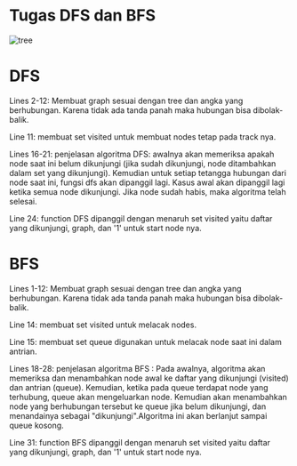 # Tugas DFS dan BFS
![tree](https://user-images.githubusercontent.com/86350332/135272198-8451d0a4-a689-488f-80fd-5957faf72d89.png)

# DFS
Lines 2-12: Membuat graph sesuai dengan tree dan angka yang berhubungan. Karena tidak ada tanda panah maka hubungan bisa dibolak-balik.

Line 11: membuat set visited untuk membuat nodes tetap pada track nya.

Lines 16-21: penjelasan algoritma DFS: awalnya akan memeriksa apakah node saat ini belum dikunjungi (jika sudah dikunjungi, node ditambahkan dalam set yang dikunjungi). Kemudian untuk setiap tetangga hubungan dari node saat ini, fungsi dfs akan dipanggil lagi. Kasus awal akan dipanggil lagi ketika semua node dikunjungi. Jika node sudah habis, maka algoritma telah selesai.

Line 24: function DFS dipanggil dengan menaruh set visited yaitu daftar yang dikunjungi, graph, dan '1' untuk start node nya.

# BFS

Lines 1-12: Membuat graph sesuai dengan tree dan angka yang berhubungan. Karena tidak ada tanda panah maka hubungan bisa dibolak-balik.

Line 14: membuat set visited untuk melacak nodes.

Line 15: membuat set queue digunakan untuk melacak node saat ini dalam antrian.

Lines 18-28: penjelasan algoritma BFS : Pada awalnya, algoritma akan memeriksa dan menambahkan node awal ke daftar yang dikunjungi (visited) dan antrian (queue). Kemudian, ketika  pada queue terdapat node yang terhubung, queue akan mengeluarkan node. Kemudian akan menambahkan  node yang berhubungan tersebut ke queue jika belum dikunjungi, dan menandainya sebagai "dikunjungi".Algoritma ini 
akan berlanjut sampai queue kosong.

Line 31: function BFS dipanggil dengan menaruh set visited yaitu daftar yang dikunjungi, graph, dan '1' untuk start node nya.
